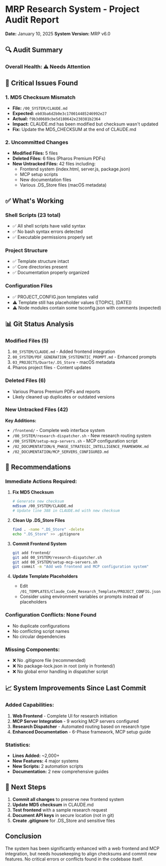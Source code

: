 # MRP Research System - Project Audit Report
**Date:** January 10, 2025
**System Version:** MRP v6.0

## 🔍 Audit Summary

### Overall Health: ⚠️ **Needs Attention**

## 🚨 Critical Issues Found

### 1. **MD5 Checksum Mismatch**
- **File:** `/00_SYSTEM/CLAUDE.md`
- **Expected:** `eb03ba6d2b0e3c170014485246992e27`
- **Actual:** `f9b3d0689cbe5d180642e230381b2364`
- **Impact:** CLAUDE.md has been modified but checksum wasn't updated
- **Fix:** Update the MD5_CHECKSUM at the end of CLAUDE.md

### 2. **Uncommitted Changes**
- **Modified Files:** 5 files
- **Deleted Files:** 6 files (Pharos Premium PDFs)
- **New Untracked Files:** 42 files including:
  - Frontend system (index.html, server.js, package.json)
  - MCP setup scripts
  - New documentation files
  - Various .DS_Store files (macOS metadata)

## ✅ What's Working

### Shell Scripts (23 total)
- ✅ All shell scripts have valid syntax
- ✅ No bash syntax errors detected
- ✅ Executable permissions properly set

### Project Structure
- ✅ Template structure intact
- ✅ Core directories present
- ✅ Documentation properly organized

### Configuration Files
- ✅ PROJECT_CONFIG.json templates valid
- ⚠️ Template still has placeholder values ([TOPIC], [DATE])
- ⚠️ Node modules contain some tsconfig.json with comments (expected)

## 📊 Git Status Analysis

### Modified Files (5)
1. `00_SYSTEM/CLAUDE.md` - Added frontend integration
2. `00_SYSTEM/PDF_GENERATION_SYSTEMATIC_PROMPT.md` - Enhanced prompts
3. `03_PROJECTS/Duarte/.DS_Store` - macOS metadata
4. Pharos project files - Content updates

### Deleted Files (6)
- Various Pharos Premium PDFs and reports
- Likely cleaned up duplicates or outdated versions

### New Untracked Files (42)
**Key Additions:**
- `/frontend/` - Complete web interface system
- `/00_SYSTEM/research-dispatcher.sh` - New research routing system
- `/00_SYSTEM/setup-mcp-servers.sh` - MCP configuration script
- `/02_DOCUMENTATION/6_PHASE_STRATEGIC_INTELLIGENCE_FRAMEWORK.md`
- `/02_DOCUMENTATION/MCP_SERVERS_CONFIGURED.md`

## 🔧 Recommendations

### Immediate Actions Required:

1. **Fix MD5 Checksum**
   ```bash
   # Generate new checksum
   md5sum /00_SYSTEM/CLAUDE.md
   # Update line 388 in CLAUDE.md with new checksum
   ```

2. **Clean Up .DS_Store Files**
   ```bash
   find . -name ".DS_Store" -delete
   echo ".DS_Store" >> .gitignore
   ```

3. **Commit Frontend System**
   ```bash
   git add frontend/
   git add 00_SYSTEM/research-dispatcher.sh
   git add 00_SYSTEM/setup-mcp-servers.sh
   git commit -m "Add web frontend and MCP configuration system"
   ```

4. **Update Template Placeholders**
   - Edit `/01_TEMPLATES/Claude_Code_Research_Template/PROJECT_CONFIG.json`
   - Consider using environment variables or prompts instead of placeholders

### Configuration Conflicts: None Found
- No duplicate configurations
- No conflicting script names
- No circular dependencies

### Missing Components:
- ❌ No .gitignore file (recommended)
- ❌ No package-lock.json in root (only in frontend/)
- ❌ No global error handling in dispatcher script

## 📈 System Improvements Since Last Commit

### Added Capabilities:
1. **Web Frontend** - Complete UI for research initiation
2. **MCP Server Integration** - 9 working MCP servers configured
3. **Research Dispatcher** - Automated routing based on research type
4. **Enhanced Documentation** - 6-Phase framework, MCP setup guide

### Statistics:
- **Lines Added:** ~2,000+
- **New Features:** 4 major systems
- **New Scripts:** 2 automation scripts
- **Documentation:** 2 new comprehensive guides

## 🎯 Next Steps

1. **Commit all changes** to preserve new frontend system
2. **Update MD5 checksum** in CLAUDE.md
3. **Test frontend** with a sample research request
4. **Document API keys** in secure location (not in git)
5. **Create .gitignore** for .DS_Store and sensitive files

## Conclusion

The system has been significantly enhanced with a web frontend and MCP integration, but needs housekeeping to align checksums and commit new features. No critical errors or conflicts found in the codebase itself.